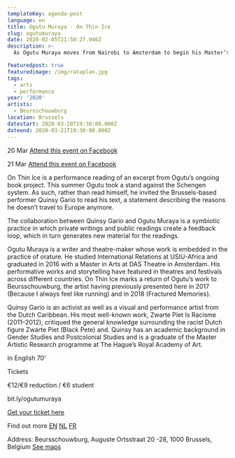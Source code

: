```yaml
---
templateKey: agenda-post
language: en
title: Ogutu Muraya - On Thin Ice
slug: ogutumuraya
date: 2020-02-05T21:50:27.946Z
description: >-
  As Ogutu Muraya moves from Nairobi to Amsterdam to begin his Master’s studies, he starts keeping a diary. What starts as an exercise to map and locate his inner self grows into an extensive personal archive. Muraya's stay in the Netherlands turns out to be, as he says, “beautiful, complex and painful – an amalgam of paradoxical experiences”. Back in Nairobi now, he is in the process of turning his ever-expanding diary into a kind of fragmented memoir in which he seeks to understand the challenges of his diaspora experience.

featuredpost: true
featuredimage: /img/rataplan.jpg
tags:
  - arts
  - performance
year: '2020'
artists:
  - Beursschouwburg
location: Brussels
datestart: 2020-03-20T19:30:00.000Z
dateend: 2020-03-21T19:30:00.000Z
---
```

20 Mar [Attend this event on Facebook](https://www.facebook.com/events/1862042800593068/)

21 Mar [Attend this event on Facebook](https://www.facebook.com/events/1862042800593068/?event_time_id=1862042810593067)


On Thin Ice is a performance reading of an excerpt from Ogutu’s ongoing book project. This summer Ogutu took a stand against the Schengen system. As such, rather than read himself, he invited the Brussels-based performer Quinsy Gario to read his text, a statement describing the reasons he doesn’t travel to Europe anymore.

The collaboration between Quinsy Gario and Ogutu Muraya is a symbiotic practice in which private writings and public readings create a feedback loop, which in turn generates new material for the readings.

Ogutu Muraya is a writer and theatre-maker whose work is embedded in the practice of orature. He studied International Relations at USIU-Africa and graduated in 2016 with a Master in Arts at DAS Theatre in Amsterdam. His performative works and storytelling have featured in theatres and festivals across different countries. On Thin Ice marks a return of Ogutu’s work to Beursschouwburg, the artist having previously presented here in 2017 (Because I always feel like running) and in 2018 (Fractured Memories).

Quinsy Gario is an activist as well as a visual and performance artist from the Dutch Caribbean. His most well-known work, Zwarte Piet Is Racisme (2011–2012), critiqued the general knowledge surrounding the racist Dutch figure Zwarte Piet (Black Pete) and. Quinsy has an academic background in Gender Studies and Postcolonial Studies and is a graduate of the Master Artistic Research programme at The Hague’s Royal Academy of Art.

In English
70'

Tickets

€12/€9 reduction / €6 student

bit.ly/ogutumuraya

[Get your ticket here](https://apps.ticketmatic.com/widgets/beursschouwburg/flow/welovewe?event=795180964390%2C425987711103&l=en&fbclid=IwAR1irneybI_DI5hDDKfp7hpQTNmPM0kgxjptkilwZh7BjMR_fsKig4iF9C4#!/addtickets)


Find out more
[EN](beursschouwburg.be/en/events/ogutu-muraya-on-thin-ice/)
[NL](beursschouwburg.be/nl/events/ogutu-muraya-on-thin-ice/)
[FR](beursschouwburg.be/fr/events/ogutu-muraya-on-thin-ice/)

Address: Beursschouwburg, Auguste Ortsstraat 20 -28, 1000 Brussels, Belgium [See maps](https://goo.gl/maps/DhBu8cak4gTzckgZA)
